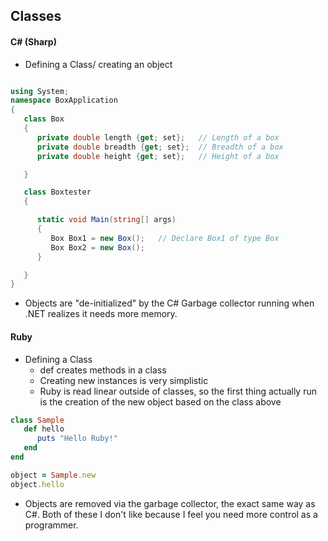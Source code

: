 ## Classes

#### C# (Sharp)

* Defining a Class/ creating an object

```csharp

using System;
namespace BoxApplication
{
   class Box
   {
      private double length {get; set};   // Length of a box
      private double breadth {get; set};  // Breadth of a box
      private double height {get; set};   // Height of a box

   }

   class Boxtester
   {

      static void Main(string[] args)
      {
         Box Box1 = new Box();   // Declare Box1 of type Box
         Box Box2 = new Box();
      }

   }
}
```

* Objects are "de-initialized" by the C# Garbage collector running when .NET realizes it needs more memory.

#### Ruby
* Defining a Class
  * def creates methods in a class
  * Creating new instances is very simplistic
  * Ruby is read linear outside of classes, so the first thing actually run is the creation of the new object based on the class above

```ruby
class Sample
   def hello
      puts "Hello Ruby!"
   end
end

object = Sample.new
object.hello
```

* Objects are removed via the garbage collector, the exact same way as C#.  Both of these I don't like because I feel you need more control as a programmer. 
